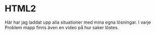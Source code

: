 # HTML2
Här har jag laddat upp alla situationer med mina egna lösningar.
I varje Problem mapp finns även en video på hur saker löstes.
